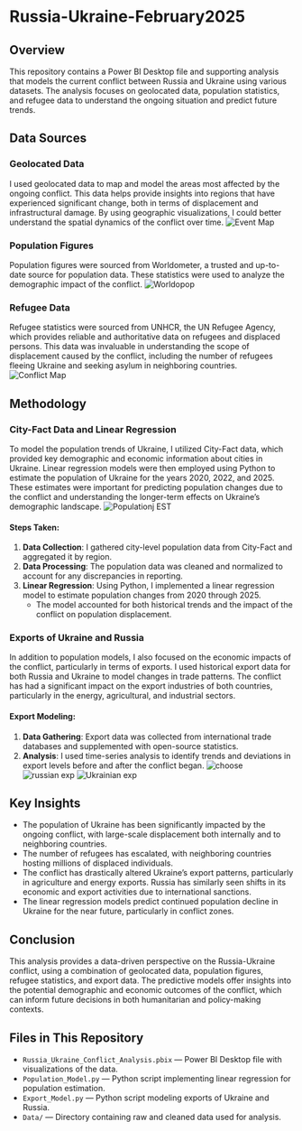 # Russia-Ukraine-February2025
## Overview
This repository contains a Power BI Desktop file and supporting analysis that models the current conflict between Russia and Ukraine using various datasets. The analysis focuses on geolocated data, population statistics, and refugee data to understand the ongoing situation and predict future trends.

## Data Sources

### Geolocated Data
I used geolocated data to map and model the areas most affected by the ongoing conflict. This data helps provide insights into regions that have experienced significant change, both in terms of displacement and infrastructural damage. By using geographic visualizations, I could better understand the spatial dynamics of the conflict over time.
![Event Map](geo.png)
### Population Figures
Population figures were sourced from Worldometer, a trusted and up-to-date source for population data. These statistics were used to analyze the demographic impact of the conflict.
![Worldopop](Worldometer)
### Refugee Data
Refugee statistics were sourced from UNHCR, the UN Refugee Agency, which provides reliable and authoritative data on refugees and displaced persons. This data was invaluable in understanding the scope of displacement caused by the conflict, including the number of refugees fleeing Ukraine and seeking asylum in neighboring countries.
![Conflict Map](Refugee)
## Methodology

### City-Fact Data and Linear Regression
To model the population trends of Ukraine, I utilized City-Fact data, which provided key demographic and economic information about cities in Ukraine. Linear regression models were then employed using Python to estimate the population of Ukraine for the years 2020, 2022, and 2025. These estimates were important for predicting population changes due to the conflict and understanding the longer-term effects on Ukraine’s demographic landscape.
![Populationj EST](PopEST)

#### Steps Taken:
1. **Data Collection**: I gathered city-level population data from City-Fact and aggregated it by region.
2. **Data Processing**: The population data was cleaned and normalized to account for any discrepancies in reporting.
3. **Linear Regression**: Using Python, I implemented a linear regression model to estimate population changes from 2020 through 2025.
   - The model accounted for both historical trends and the impact of the conflict on population displacement.

### Exports of Ukraine and Russia
In addition to population models, I also focused on the economic impacts of the conflict, particularly in terms of exports. I used historical export data for both Russia and Ukraine to model changes in trade patterns. The conflict has had a significant impact on the export industries of both countries, particularly in the energy, agricultural, and industrial sectors.

#### Export Modeling:
1. **Data Gathering**: Export data was collected from international trade databases and supplemented with open-source statistics.
2. **Analysis**: I used time-series analysis to identify trends and deviations in export levels before and after the conflict began.
![choose](Select)
![russian exp](Rus)
![Ukrainian exp](Ukr)
## Key Insights

- The population of Ukraine has been significantly impacted by the ongoing conflict, with large-scale displacement both internally and to neighboring countries.
- The number of refugees has escalated, with neighboring countries hosting millions of displaced individuals.
- The conflict has drastically altered Ukraine’s export patterns, particularly in agriculture and energy exports. Russia has similarly seen shifts in its economic and export activities due to international sanctions.
- The linear regression models predict continued population decline in Ukraine for the near future, particularly in conflict zones.

## Conclusion

This analysis provides a data-driven perspective on the Russia-Ukraine conflict, using a combination of geolocated data, population figures, refugee statistics, and export data. The predictive models offer insights into the potential demographic and economic outcomes of the conflict, which can inform future decisions in both humanitarian and policy-making contexts.


## Files in This Repository

- `Russia_Ukraine_Conflict_Analysis.pbix` — Power BI Desktop file with visualizations of the data.
- `Population_Model.py` — Python script implementing linear regression for population estimation.
- `Export_Model.py` — Python script modeling exports of Ukraine and Russia.
- `Data/` — Directory containing raw and cleaned data used for analysis.
